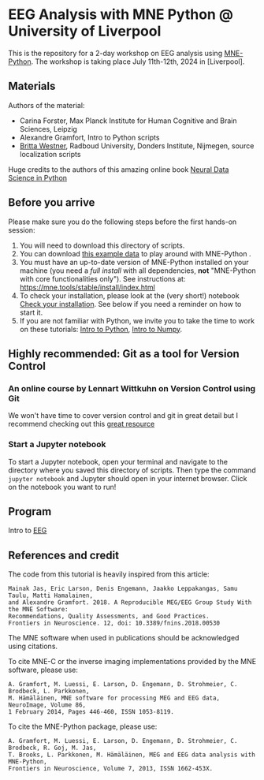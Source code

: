 # EEG Analysis with MNE Python @ University of Liverpool

This is the repository for a 2-day workshop on EEG analysis using [MNE-Python](https://github.com/mne-tools/mne-python).
The workshop is taking place July 11th-12th, 2024 in [Liverpool].


## Materials

Authors of the material:

- Carina Forster, Max Planck Institute for Human Cognitive and Brain Sciences, Leipzig
- Alexandre Gramfort, Intro to Python scripts
- [Britta Westner](https://britta-wstnr.github.io/posts/about/), Radboud University, Donders Institute, Nijmegen, source localization scripts

Huge credits to the authors of this amazing online book [Neural Data Science in Python](https://neuraldatascience.io/intro.html)

## Before you arrive

Please make sure you do the following steps before the first hands-on session:

1. You will need to download this directory of scripts.
1. You can download [this example data](https://drive.google.com/file/d/1etefiAIRG6CMBeU91Fu2CTqM5KT9Ng_Z/view?usp=sharing) to play around with MNE-Python .
1. You must have an up-to-date version of MNE-Python installed on your machine (you need a *full install* with all dependencies, **not** "MNE-Python with core functionalities only"). See instructions at: https://mne.tools/stable/install/index.html
1. To check your installation, please look at the (very short!) notebook [Check your installation](Installation_check.ipynb). See below if you need a reminder on how to start it.
1. If you are not familiar with Python, we invite you to take the time to work on these tutorials:
[Intro to Python](intro_to_python/0a-Intro_Python.ipynb), [Intro to Numpy](intro_to_python/0b-Intro_Numpy.ipynb).

## Highly recommended: Git as a tool for Version Control
### An online course by Lennart Wittkuhn on Version Control using Git
We won't have time to cover version control and git in great detail but I recommend checking out this [great resource](https://lennartwittkuhn.com/version-control-course-mpib-2024/)


### Start a Jupyter notebook

To start a Jupyter notebook, open your terminal and navigate to the directory where you saved this directory of scripts.
Then type the command `jupyter notebook` and Jupyter should open in your internet browser.
Click on the notebook you want to run!

## Program

Intro to [EEG](https://docs.google.com/presentation/d/1rzpTC_sevdU2HvpLugRJqtd6uTertPP9ILGmGP8DCr8/edit?usp=sharing)

## References and credit

The code from this tutorial is heavily inspired from this article:

	Mainak Jas, Eric Larson, Denis Engemann, Jaakko Leppakangas, Samu Taulu, Matti Hamalainen,
	and Alexandre Gramfort. 2018. A Reproducible MEG/EEG Group Study With the MNE Software:
	Recommendations, Quality Assessments, and Good Practices.
	Frontiers in Neuroscience. 12, doi: 10.3389/fnins.2018.00530

The MNE software when used in publications should be acknowledged using citations.

To cite MNE-C or the inverse imaging implementations provided by the MNE software, please use:

	A. Gramfort, M. Luessi, E. Larson, D. Engemann, D. Strohmeier, C. Brodbeck, L. Parkkonen,
	M. Hämäläinen, MNE software for processing MEG and EEG data, NeuroImage, Volume 86,
	1 February 2014, Pages 446-460, ISSN 1053-8119.

To cite the MNE-Python package, please use:

	A. Gramfort, M. Luessi, E. Larson, D. Engemann, D. Strohmeier, C. Brodbeck, R. Goj, M. Jas,
	T. Brooks, L. Parkkonen, M. Hämäläinen, MEG and EEG data analysis with MNE-Python,
	Frontiers in Neuroscience, Volume 7, 2013, ISSN 1662-453X.
